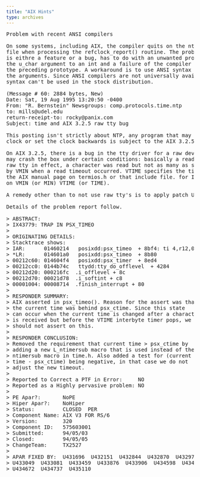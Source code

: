 ```yaml
---
title: "AIX Hints"
type: archives
---
```


<div id="body">

<pre>Problem with recent ANSI compilers

On some systems, including AIX, the compiler quits on the ntp_refclock.c
file when processing the refclock_report() routine. The problem, which
is eithre a feature or a bug, has to do with an unwanted promotion of
the u_char argument to an int and a failure of the compiler to recognize
the preceding prototype. A workaround is to use ANSI syntax to delare
the arguments. Since ANSI compilers are not universally available, this
syntax can't be used in the stock distribution.

(Message # 60: 2884 bytes, New)
Date: Sat, 19 Aug 1995 13:20:50 -0400
From: "R. Bernstein" <rocky@panix.com>Newsgroups: comp.protocols.time.ntp
to: mills@udel.edu
return-receipt-to: rocky@panix.com
Subject: time and AIX 3.2.5 raw tty bug

This posting isn't strictly about NTP, any program that may stop the
clock or set the clock backwards is subject to the AIX 3.2.5 bug.

On AIX 3.2.5, there is a bug in the tty driver for a raw device which
may crash the box under certain conditions: basically a read() on a
raw tty in effect, a character was read but not as many as specified
by VMIN when a read timeout occurred. VTIME specifies the timeout. See
the AIX manual page on termios.h or that include file. for Information
on VMIN (or MIN) VTIME (or TIME).

A remedy other than to not use raw tty's is to apply patch U435110.

Details of the problem report follow.

> ABSTRACT:
> IX43779: TRAP IN PSX_TIMEO
>
> ORIGINATING DETAILS:
> Stacktrace shows:
> IAR:      01460214   posixdd:psx_timeo  + 8bf4: ti 4,r12,0x0
> *LR:      014601a0   posixdd:psx_timeo  + 8b80
> 00212c60: 014604f4   posixdd:psx_timer  + 8ed4
> 00212cc0: 0144b74c   ttydd:tty_do_offlevel  + 4284
> 00212d20: 000216fc  .i_offlevel + 8c
> 00212d70: 00021d78  .i_softint + c8
> 00001004: 00008714  .finish_interrupt + 80
>
> RESPONDER SUMMARY:
> AIX asserted in psx_timeo(). Reason for the assert was that
> the current time was behind psx_ctime. Since this state
> can occur when the current time is changed after a character
> is received but before the VTIME interbyte timer pops, we
> should not assert on this.
>
> RESPONDER CONCLUSION:
> Removed the requirement that current time > psx_ctime by
> adding a new L_ntimersub macro that is used instead of the
> ntimersub macro in time.h. Also added a test for (current
> time - psx_ctime) being negative, in that case we do not
> adjust the new timeout.
>
> Reported to Correct a PTF in Error:     NO
> Reported as a Highly pervasive problem: NO
>
> PE Apar?:       NoPE
> Hiper Apar?:    NoHiper
> Status:         CLOSED  PER
> Component Name: AIX V3 FOR RS/6
> Version:        320
> Component ID:   575603001
> Submitted:      94/05/03
> Closed:         94/05/05
> ChangeTeam:     TX2527
>
> APAR FIXED BY:  U431696  U432151  U432844  U432870  U432979
> U433049  U433081  U433459  U433876  U433906  U434598  U434453
> U434672  U434737  U435110</rocky@panix.com> </pre>

</div>
